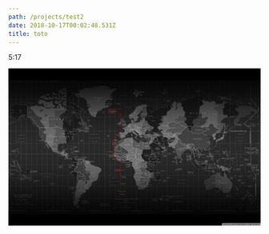 ```yaml
---
path: /projects/test2
date: 2018-10-17T00:02:48.531Z
title: toto
---
```

5:17

![dfgh](/src/images/uploads/timezone.jpg)
